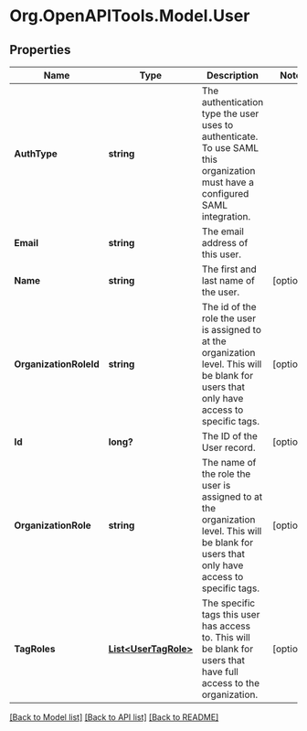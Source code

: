 # Org.OpenAPITools.Model.User
## Properties

Name | Type | Description | Notes
------------ | ------------- | ------------- | -------------
**AuthType** | **string** | The authentication type the user uses to authenticate. To use SAML this organization must have a configured SAML integration. | 
**Email** | **string** | The email address of this user. | 
**Name** | **string** | The first and last name of the user. | [optional] 
**OrganizationRoleId** | **string** | The id of the role the user is assigned to at the organization level. This will be blank for users that only have access to specific tags. | [optional] 
**Id** | **long?** | The ID of the User record. | [optional] 
**OrganizationRole** | **string** | The name of the role the user is assigned to at the organization level. This will be blank for users that only have access to specific tags. | [optional] 
**TagRoles** | [**List&lt;UserTagRole&gt;**](UserTagRole.md) | The specific tags this user has access to. This will be blank for users that have full access to the organization. | [optional] 

[[Back to Model list]](../README.md#documentation-for-models) [[Back to API list]](../README.md#documentation-for-api-endpoints) [[Back to README]](../README.md)

